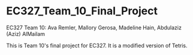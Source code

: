 # EC327_Team_10_Final_Project
EC327 Team 10: Ava Remler, Mallory Gerosa, Madeline Hain, Abdulaziz (Aziz) AlMailam

This is Team 10's final project for EC327. It is a modified version of Tetris.
